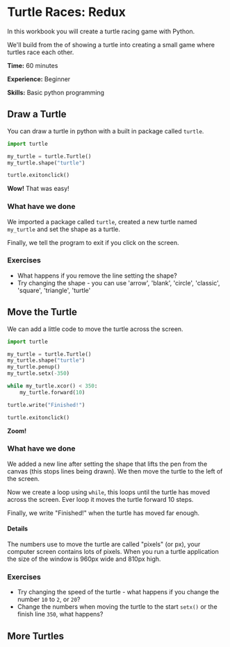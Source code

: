 # Turtle Races: Redux

In this workbook you will create a turtle racing game with Python.

We'll build from the of showing a turtle into creating a small game where turtles race each other.

**Time:** 60 minutes

**Experience:** Beginner

**Skills:** Basic python programming

[//]: # (TODO: Images)

## Draw a Turtle

You can draw a turtle in python with a built in package called `turtle`.

```python
import turtle

my_turtle = turtle.Turtle()
my_turtle.shape("turtle")

turtle.exitonclick()
```

**Wow!** That was easy!

### What have we done

We imported a package called `turtle`, created a new turtle named `my_turtle` and set the shape as a turtle.

Finally, we tell the program to exit if you click on the screen.

### Exercises

* What happens if you remove the line setting the shape?
* Try changing the shape - you can use 'arrow', 'blank', 'circle', 'classic', 'square', 'triangle', 'turtle'

## Move the Turtle

We can add a little code to move the turtle across the screen.

```python
import turtle

my_turtle = turtle.Turtle()
my_turtle.shape("turtle")
my_turtle.penup()
my_turtle.setx(-350)

while my_turtle.xcor() < 350:
    my_turtle.forward(10)

turtle.write("Finished!")

turtle.exitonclick()
```

**Zoom!**

### What have we done

We added a new line after setting the shape that lifts the pen from the canvas (this stops lines being drawn). We then
move the turtle to the left of the screen.

Now we create a loop using `while`, this loops until the turtle has moved across the screen. Ever loop it moves the
turtle forward 10 steps.

Finally, we write "Finished!" when the turtle has moved far enough.

#### Details

The numbers use to move the turtle are called "pixels" (or px), your computer screen contains lots of pixels. When you
run a turtle application the size of the window is 960px wide and 810px high.

### Exercises
* Try changing the speed of the turtle - what happens if you change the number `10` to `2`, or `20`?
* Change the numbers when moving the turtle to the start `setx()` or the finish line `350`, what happens?

## More Turtles



